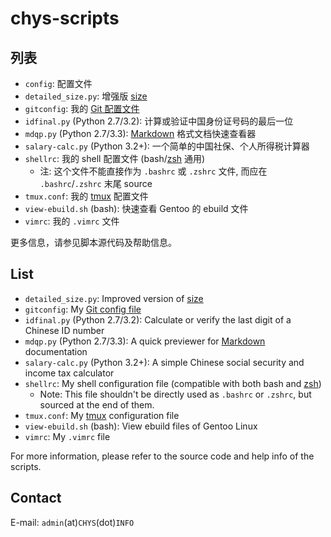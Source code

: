 # chys-scripts #

## 列表 ##

* `config`: 配置文件
* `detailed_size.py`: 增强版 [size](http://linux.die.net/man/1/size)
* `gitconfig`: 我的 [Git 配置文件](https://www.kernel.org/pub/software/scm/git/docs/git-config.html)
* `idfinal.py` (Python 2.7/3.2): 计算或验证中国身份证号码的最后一位
* `mdqp.py` (Python 2.7/3.3): [Markdown](http://en.wikipedia.org/wiki/Markdown) 格式文档快速查看器
* `salary-calc.py` (Python 3.2+): 一个简单的中国社保、个人所得税计算器
* `shellrc`: 我的 shell 配置文件 (bash/[zsh](http://www.zsh.org) 通用)
    + 注: 这个文件不能直接作为 `.bashrc` 或 `.zshrc` 文件, 而应在 `.bashrc`/`.zshrc` 末尾 source
* `tmux.conf`: 我的 [tmux](http://tmux.sourceforge.net/) 配置文件
* `view-ebuild.sh` (bash): 快速查看 Gentoo 的 ebuild 文件
* `vimrc`: 我的 `.vimrc` 文件

更多信息，请参见脚本源代码及帮助信息。

## List ##

* `detailed_size.py`: Improved version of [size](http://linux.die.net/man/1/size)
* `gitconfig`: My [Git config file](https://www.kernel.org/pub/software/scm/git/docs/git-config.html)
* `idfinal.py` (Python 2.7/3.2): Calculate or verify the last digit of a Chinese ID number
* `mdqp.py` (Python 2.7/3.3): A quick previewer for [Markdown](http://en.wikipedia.org/wiki/Markdown) documentation
* `salary-calc.py` (Python 3.2+): A simple Chinese social security and income tax calculator
* `shellrc`: My shell configuration file (compatible with both bash and [zsh](http://www.zsh.org))
    - Note: This file shouldn't be directly used as `.bashrc` or `.zshrc`, but sourced at the end of them.
* `tmux.conf`: My [tmux](http://tmux.sourceforge.net/) configuration file
* `view-ebuild.sh` (bash): View ebuild files of Gentoo Linux
* `vimrc`: My `.vimrc` file

For more information, please refer to the source code and help info of the scripts.

## Contact ##

E-mail: `admin`(at)`CHYS`(dot)`INFO`

